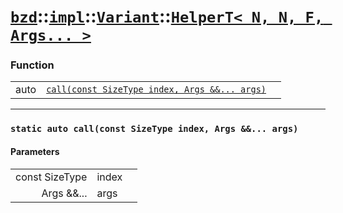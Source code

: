 # [`bzd`](../../../../index.md)::[`impl`](../../../index.md)::[`Variant`](../../index.md)::[`HelperT< N, N, F, Args... >`](../index.md)

### Function
||||
|---:|:---|:---|
|auto|[`call(const SizeType index, Args &&... args)`](./index.md)||
------
### `static auto call(const SizeType index, Args &&... args)`

#### Parameters
||||
|---:|:---|:---|
|const SizeType|index||
|Args &&...|args||

